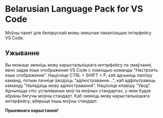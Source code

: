 # Belarusian Language Pack for VS Code

Моўны пакет для беларускай мовы змяшчае лакалізацыю інтэрфейсу VS Code.

## Ужыванне

Вы можаце змяніць мову карыстальніцкага интэрфейсу па змаўчанні, явно задав язык отображения VS Code с помощью команды "Настроить язык отображения".
Націсніце CTRL + SHIFT + P, каб адчыніць палітру каманд, потым пачніце ўводзіць "адлюстраванне…", каб адфільтраваць каманду "Наладзіць мову адлюстравання". Націсніце клавішу "Увод". Адчыніцца спіс усталяваных моў па моўных стандартах, у якім будзе абраны бягучы моўны стандарт. Каб змяніць мову карыстальніцкага интэрфейсу, абярыце іншы моўны стандарт.

**Прыемнага карыстання!**

